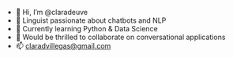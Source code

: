 - 👋 Hi, I’m @claradeuve
- 👀 Linguist passionate about chatbots and NLP
- 🌱 Currently learning Python & Data Science
- 💞️ Would be thrilled to collaborate on conversational applications
- 📫 claradvillegas@gmail.com

<!---
claradeuve/claradeuve is a ✨ special ✨ repository because its `README.md` (this file) appears on your GitHub profile.
You can click the Preview link to take a look at your changes.
--->

